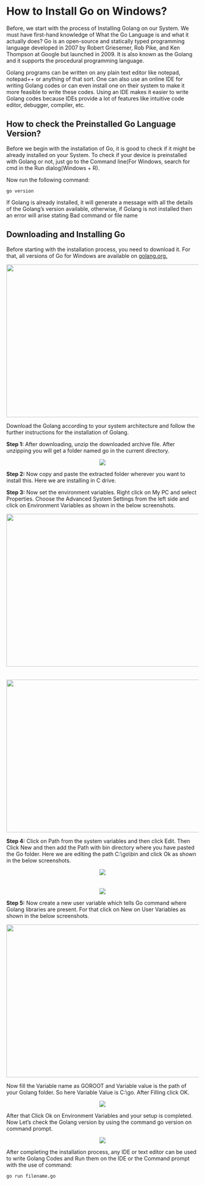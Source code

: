 # How to Install Go on Windows?

Before, we start with the process of Installing Golang on our System. We must have first-hand knowledge of What the Go Language is and what it actually does? Go is an open-source and statically typed programming language developed in 2007 by Robert Griesemer, Rob Pike, and Ken Thompson at Google but launched in 2009. It is also known as the Golang and it supports the procedural programming language.

Golang programs can be written on any plain text editor like notepad, notepad++ or anything of that sort. One can also use an online IDE for writing Golang codes or can even install one on their system to make it more feasible to write these codes. Using an IDE makes it easier to write Golang codes because IDEs provide a lot of features like intuitive code editor, debugger, compiler, etc.

## How to check the Preinstalled Go Language Version?

Before we begin with the installation of Go, it is good to check if it might be already installed on your System. To check if your device is preinstalled with Golang or not, just go to the Command line(For Windows, search for cmd in the Run dialog(Windows + R).

Now run the following command:

```
go version
```

If Golang is already installed, it will generate a message with all the details of the Golang’s version available, otherwise, if Golang is not installed then an error will arise stating Bad command or file name

## Downloading and Installing Go

Before starting with the installation process, you need to download it. For that, all versions of Go for Windows are available on [golang.org.](https://go.dev/dl/)

<p align = "center">
<img src = "https://user-images.githubusercontent.com/101946115/209450850-a4c69a1d-f511-4d0e-bb94-00d26dca21cc.png" height = 400 width = 600 />
  </p>

Download the Golang according to your system architecture and follow the further instructions for the installation of Golang.

<b>Step 1:</b> After downloading, unzip the downloaded archive file. After unzipping you will get a folder named go in the current directory.

<p align = "center">
<img src= "https://user-images.githubusercontent.com/101946115/209450903-d8553d10-f811-429b-be69-f18ebe61e9a9.png" />
</p>

<b>Step 2:</b> Now copy and paste the extracted folder wherever you want to install this. Here we are installing in C drive.

<b>Step 3:</b> Now set the environment variables. Right click on My PC and select Properties. Choose the Advanced System Settings from the left side and click on Environment Variables as shown in the below screenshots.

<p align = "center">
  <img src = "https://user-images.githubusercontent.com/101946115/209450941-fc6b95e8-2178-4061-ac5c-c43c058629f3.png" height = 400 width = 600/>
<br>
  <br>
  <br>
   <img src = "https://user-images.githubusercontent.com/101946115/209450944-a6c721c6-b4f5-4fa0-b7a6-5af203036710.png" height = 400 width = 600/>
</p>

<b>Step 4:</b> Click on Path from the system variables and then click Edit. Then Click New and then add the Path with bin directory where you have pasted the Go folder. Here we are editing the path C:\go\bin and click Ok as shown in the below screenshots.

<p align = "center">
<img src = "https://user-images.githubusercontent.com/101946115/209450983-6769b9d1-0082-4194-80d5-1896abd96e12.png" />
<br>
  <br>
  <br>
<img src = "https://user-images.githubusercontent.com/101946115/209450985-d37d9794-3093-49a3-8716-62bfa63ccf0e.png" />
  
  </p>


<b>Step 5:</b> Now create a new user variable which tells Go command where Golang libraries are present. For that click on New on User Variables as shown in the below screenshots.

<p align = "center">
  <img src = "https://user-images.githubusercontent.com/101946115/209451010-1482a206-183d-40b3-829d-16fd6a7029f8.png" height = 400 width = 600/>
</p>

Now fill the Variable name as GOROOT and Variable value is the path of your Golang folder. So here Variable Value is C:\go\. After Filling click OK.

<p align = "center">
  <img src = "https://user-images.githubusercontent.com/101946115/209451020-303445b1-d253-4f2d-8bf9-62bf955c2037.png" />
</p>

After that Click Ok on Environment Variables and your setup is completed. Now Let’s check the Golang version by using the command go version on command prompt.

<p align = "center">
  <img src = "https://user-images.githubusercontent.com/101946115/209451037-70ab26b5-d211-4390-8182-0a6b6e96c005.png" />
</p>

After completing the installation process, any IDE or text editor can be used to write Golang Codes and Run them on the IDE or the Command prompt with the use of command:

```
go run filename.go
```






